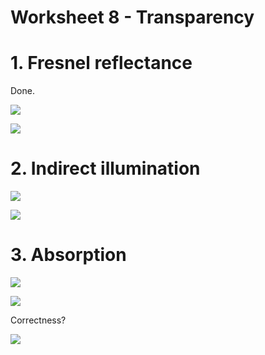 
# Worksheet 8 - Transparency

# 1. Fresnel reflectance

Done.

![](./img/w8_e1_one_sample.png)

![](./img/w8_e1.png)

# 2. Indirect illumination

![](./img/w8_e2_one_sample.png)

![](./img/w8_e2.png)


# 3. Absorption

![](./img/w8_e3_bad.png)

![](./img/w8_e3_better.png)

Correctness?

![](./img/w8_e3_one_sample.png)
